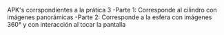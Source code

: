 APK's corrspondientes a la prática 3
-Parte 1: Corresponde al cilindro con imágenes panorámicas
-Parte 2: Corresponde a la esfera con imágenes 360° y con interacción al tocar la pantalla
